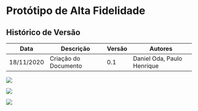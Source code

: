 # Protótipo de Alta Fidelidade

## Histórico de Versão 

| Data | Descrição | Versão | Autores |
| -------- | -------- | -------- | -------- |
| 18/11/2020 | Criação do Documento | 0.1 | Daniel Oda, Paulo Henrique |

![](https://i.imgur.com/Y9RardD.jpg)

![](https://i.imgur.com/6N3hav4.jpg)

![](https://i.imgur.com/3Iw0FWo.png)



